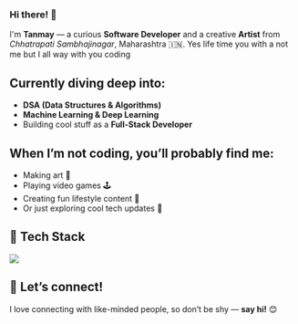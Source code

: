 ### Hi there! 👋  
I'm **Tanmay** — a curious **Software Developer** and a creative **Artist** from *Chhatrapati Sambhajinagar*, Maharashtra 🇮🇳.
Yes life time you with a not me but I all way with you coding
## Currently diving deep into:
- **DSA (Data Structures & Algorithms)**
- **Machine Learning & Deep Learning**
- Building cool stuff as a **Full-Stack Developer**

## When I’m not coding, you’ll probably find me:
- Making art 🎨  
- Playing video games 🕹️  
- Creating fun lifestyle content 🎥  
- Or just exploring cool tech updates 🚀

## 🧰 Tech Stack
<p>
  <img src="https://skillicons.dev/icons?i=ts,react,nextjs,express,mongodb,python,vscode" />
</p>

## 🤝 Let’s connect!
I love connecting with like-minded people, so don’t be shy — **say hi!** 😊

